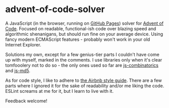 # advent-of-code-solver
A JavaScript (in the browser, running on [GitHub Pages](https://timichal.github.io/advent-of-code-solver/)) solver for [Advent of Code](https://adventofcode.com/). Focused on readable, functional-ish code over blazing speed and algorithmic shenanigans, but should run fine on your average device. Using fancy modern ECMAScript features - probably won't work in your old Internet Explorer.

Solutions my own, except for a few genius-tier parts I couldn't have come up with myself, marked in the comments. I use libraries only when it's clear tomfooolery not to do so - the only ones used so far are [js-combinatorics](https://github.com/dankogai/js-combinatorics) and [js-md5](https://github.com/emn178/js-md5).

As for code style, I like to adhere to [the Airbnb style guide](https://www.npmjs.com/package/eslint-config-airbnb). There are a few parts where I ignored it for the sake of readability and/or me liking the code. ESLint screams at me for it, but I learn to live with it.

Feedback welcome!

